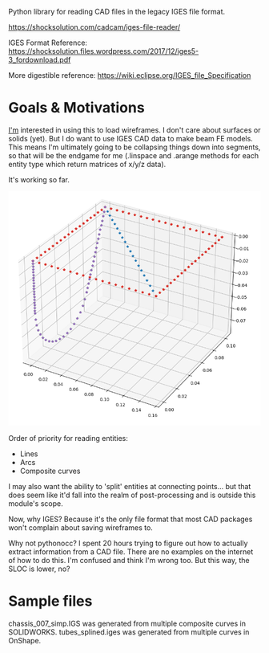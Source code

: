 Python library for reading CAD files in the legacy IGES file format.

https://shocksolution.com/cadcam/iges-file-reader/

IGES Format Reference: https://shocksolution.files.wordpress.com/2017/12/iges5-3_fordownload.pdf

More digestible reference:
https://wiki.eclipse.org/IGES_file_Specification

# Goals & Motivations
[I'm](hughes.thad@gmail.com) interested in using this to load wireframes. I don't care about surfaces or solids (yet). But I do want to use IGES CAD data to make beam FE models. This means I'm ultimately going to be collapsing things down into segments, so that will be the endgame for me (.linspace and .arange methods for each entity type which return matrices of x/y/z data).

It's working so far.

![Image of Parsed Wireframe](capture.png)

Order of priority for reading entities:
- Lines
- Arcs
- Composite curves

I may also want the ability to 'split' entities at connecting points... but that does seem like it'd fall into the realm of post-processing and is outside this module's scope.

Now, why IGES? Because it's the only file format that most CAD packages won't complain about saving wireframes to.

Why not pythonocc? I spent 20 hours trying to figure out how to actually extract information from a CAD file. There are no examples on the internet of how to do this. I'm confused and think I'm wrong too. But this way, the SLOC is lower, no?

# Sample files
chassis_007_simp.IGS was generated from multiple composite curves in SOLIDWORKS.
tubes_splined.iges was generated from multiple curves in OnShape.